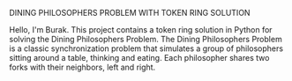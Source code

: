 DINING PHILOSOPHERS PROBLEM WITH TOKEN RING SOLUTION

Hello, I'm Burak. This project contains a token ring solution in Python for solving the Dining Philosophers Problem. The Dining Philosophers Problem is a classic synchronization problem that simulates a group of philosophers sitting around a table, thinking and eating. Each philosopher shares two forks with their neighbors, left and right.
